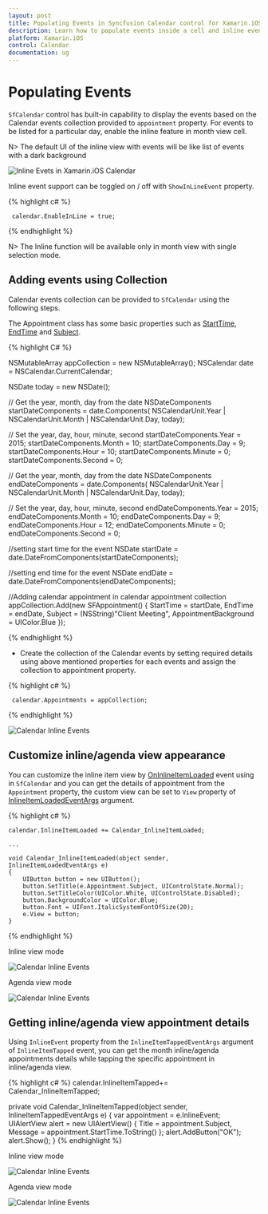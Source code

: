 ```yaml
---
layout: post
title: Populating Events in Syncfusion Calendar control for Xamarin.iOS
description: Learn how to populate events inside a cell and inline events descriptions
platform: Xamarin.iOS
control: Calendar
documentation: ug
---
```


# Populating Events

`SfCalendar` control has built-in capability to display the events based on the Calendar events collection provided to `appointment` property. For events to be listed for a particular day, enable the inline feature in month view cell.

N> The default UI of the inline view with events will be like list of events with a dark background

![Inline Evets in Xamarin.iOS Calendar](images/xamarin.ios-calendar-inline_events.png)                                        


Inline event support can be toggled on / off with `ShowInLineEvent` property.

{% highlight c# %}

	 calendar.EnableInLine = true;

{% endhighlight %}

N> The Inline function will be available only in month view with single selection mode.

## Adding events using Collection

Calendar events collection can be provided to `SfCalendar` using the following steps.

The Appointment class has some basic properties such as [StartTime](https://help.syncfusion.com/cr/cref_files/xamarin-ios/sfcalendar/Syncfusion.SfCalendar.iOS~Syncfusion.SfCalendar.iOS.SFAppointment~StartTime.html), [EndTime](https://help.syncfusion.com/cr/cref_files/xamarin-ios/sfcalendar/Syncfusion.SfCalendar.iOS~Syncfusion.SfCalendar.iOS.SFAppointment~EndTime.html) and [Subject](https://help.syncfusion.com/cr/cref_files/xamarin-ios/sfcalendar/Syncfusion.SfCalendar.iOS~Syncfusion.SfCalendar.iOS.SFAppointment~Subject.html).

{% highlight C# %}
		   
NSMutableArray appCollection = new NSMutableArray();
NSCalendar date = NSCalendar.CurrentCalendar;

NSDate today = new NSDate();

// Get the year, month, day from the date
NSDateComponents startDateComponents = date.Components(
NSCalendarUnit.Year | NSCalendarUnit.Month | NSCalendarUnit.Day, today);

// Set the year, day, hour, minute, second
startDateComponents.Year = 2015;
startDateComponents.Month = 10;
startDateComponents.Day = 9;
startDateComponents.Hour = 10;
startDateComponents.Minute = 0;
startDateComponents.Second = 0;

// Get the year, month, day from the date
NSDateComponents endDateComponents = date.Components(
NSCalendarUnit.Year | NSCalendarUnit.Month | NSCalendarUnit.Day, today);

// Set the year, day, hour, minute, second
endDateComponents.Year = 2015;
endDateComponents.Month = 10;
endDateComponents.Day = 9;
endDateComponents.Hour = 12;
endDateComponents.Minute = 0;
endDateComponents.Second = 0;

//setting start time for the event
NSDate startDate = date.DateFromComponents(startDateComponents);

//setting end time for the event
NSDate endDate = date.DateFromComponents(endDateComponents);

//Adding calendar appointment in calendar appointment collection 
appCollection.Add(new SFAppointment()
{
    StartTime = startDate,
    EndTime = endDate,
    Subject = (NSString)"Client Meeting",
    AppointmentBackground = UIColor.Blue
});
		   
{% endhighlight %}

* Create the collection of the Calendar events by setting required details using above mentioned properties for each events and assign the collection to appointment property.

{% highlight c# %}

	 calendar.Appointments = appCollection;
	
{% endhighlight %}

![Calendar Inline Events](images/xamarin.ios-calendar-inline_event.png)        

## Customize inline/agenda view appearance
You can customize the inline item view by [OnInlineItemLoaded](https://help.syncfusion.com/cr/cref_files/xamarin-iOS/Syncfusion.SfCalendar.iOS~Syncfusion.SfCalendar.iOS.SFCalendar~InlineItemLoaded_EV.html) event using in `SfCalendar` and you can get the details of appointment from the `Appointment` property, the custom view can be set to `View` property of [InlineItemLoadedEventArgs](https://help.syncfusion.com/cr/cref_files/xamarin-iOS/Syncfusion.SfCalendar.iOS~Syncfusion.SfCalendar.iOS.InlineItemLoadedEventArgs_members.html) argument.

{% highlight c# %}

    calendar.InlineItemLoaded += Calendar_InlineItemLoaded; 

    ...

    void Calendar_InlineItemLoaded(object sender, InlineItemLoadedEventArgs e)
    {
        UIButton button = new UIButton();
        button.SetTitle(e.Appointment.Subject, UIControlState.Normal);
        button.SetTitleColor(UIColor.White, UIControlState.Disabled);
        button.BackgroundColor = UIColor.Blue;
        button.Font = UIFont.ItalicSystemFontOfSize(20);
        e.View = button;
    } 
{% endhighlight %}

Inline view mode

![Calendar Inline Events](images/Xamarin.iOS-Calendar-Inlineitemcustomview.png)

Agenda view mode

![Calendar Inline Events](images/Xamarin.iOS-Calendar-Agendaitemcustomview.png)

## Getting inline/agenda view appointment details

Using  `InlineEvent` property from the `InlineItemTappedEventArgs` argument of `InlineItemTapped` event, you can get the month inline/agenda appointments details while tapping the specific appointment in inline/agenda view.

{% highlight c# %}
calendar.InlineItemTapped+= Calendar_InlineItemTapped; 

private void Calendar_InlineItemTapped(object sender, InlineItemTappedEventArgs e)
{
    var appointment = e.InlineEvent;
    UIAlertView alert = new UIAlertView()
    {
        Title = appointment.Subject,
        Message = appointment.StartTime.ToString()
    };
    alert.AddButton("OK");
    alert.Show(); 
} 
{% endhighlight %}
                                
Inline view mode

![Calendar Inline Events](images/Xamarin.iOS-Calendar-Inlineitemtapped.png)

Agenda view mode

![Calendar Inline Events](images/Xamarin.iOS-Calendar-Agendaitemtapped.png)

